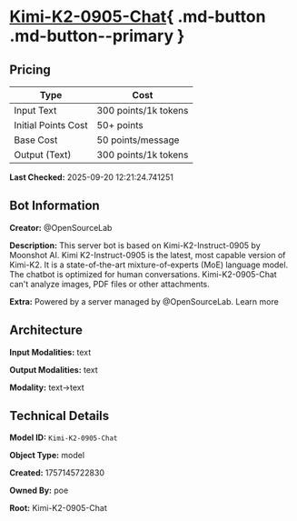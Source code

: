 # [Kimi-K2-0905-Chat](https://poe.com/Kimi-K2-0905-Chat){ .md-button .md-button--primary }

## Pricing

| Type | Cost |
|------|------|
| Input Text | 300 points/1k tokens |
| Initial Points Cost | 50+ points |
| Base Cost | 50 points/message |
| Output (Text) | 300 points/1k tokens |

**Last Checked:** 2025-09-20 12:21:24.741251


## Bot Information

**Creator:** @OpenSourceLab

**Description:** This server bot is based on Kimi-K2-Instruct-0905 by Moonshot AI. Kimi K2-Instruct-0905 is the latest, most capable version of Kimi-K2. It is a state-of-the-art mixture-of-experts (MoE) language model. The chatbot is optimized for human conversations. Kimi-K2-0905-Chat can't analyze images, PDF files or other attachments.

**Extra:** Powered by a server managed by @OpenSourceLab. Learn more


## Architecture

**Input Modalities:** text

**Output Modalities:** text

**Modality:** text->text


## Technical Details

**Model ID:** `Kimi-K2-0905-Chat`

**Object Type:** model

**Created:** 1757145722830

**Owned By:** poe

**Root:** Kimi-K2-0905-Chat
